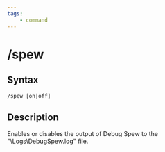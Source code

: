 ```yaml
---
tags:
    - command
---
```

# /spew

## Syntax

```eqcommand
/spew [on|off]
```

## Description

Enables or disables the output of Debug Spew to the "\Logs\DebugSpew.log" file.

